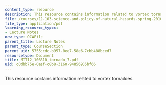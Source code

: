```yaml
---
content_type: resource
description: This resource contains information related to vortex tornadoes.
file: /courses/12-103-science-and-policy-of-natural-hazards-spring-2010/c0dbb75e0aefc8b8316094856905bf66_MIT12_103S10_tornado_7.pdf
file_type: application/pdf
learning_resource_types:
- Lecture Notes
ocw_type: OCWFile
parent_title: Lecture Notes
parent_type: CourseSection
parent_uid: 5755ccdc-b957-0ee7-58e6-7cbb488bced7
resourcetype: Document
title: MIT12_103S10_tornado_7.pdf
uid: c0dbb75e-0aef-c8b8-3160-94856905bf66
---
```

This resource contains information related to vortex tornadoes.

